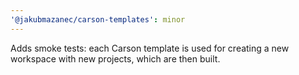```yaml
---
'@jakubmazanec/carson-templates': minor
---
```


Adds smoke tests: each Carson template is used for creating a new workspace with new projects, which
are then built.

